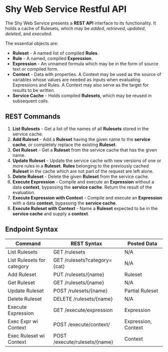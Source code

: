 # Shy Web Service Restful API

The Shy Web Service presents a **REST API** interface to its functionality. It holds a cache of Rulesets, which may be _added_, _retrieved_, _updated_, _deleted_, and _executed_.

The essential objects are:

  - **Ruleset** - A named list of compiled **Rules**.
  - **Rule** - A named, compiled **Expression**.
  - **Expression** - An unnamed formula which may be in the form of source text or compiled form.
  - **Context** - Data with properties. A Context may be used as the source of variables whose values are needed as inputs when evaluating Expressions and Rules. A Context may also serve as the target for results to be written.
  - **Service Cache** - Holds compiled **Rulesets**, which may be reused in subsequent calls.

## REST Commands

1. **List Rulesets** - Get a list of the names of all **Rulesets** stored in the service cache. 
2. **Add Ruleset** - Add a **Ruleset** having the given name to the **service cache**, or completely replace the existing **Ruleset**.
3. **Get Ruleset** - Get a **Ruleset** from the service cache that has the given name.
4. **Update Ruleset** - Update the service cache with new versions of one or more rules  in a **Ruleset**. **Rules** belonging to the previously cached **Ruleset** in the cache which are not part of the request are left alone.
5. **Delete Ruleset** - Delete the given **Ruleset** from the service cache.
6. **Execute Expression** - Compile and execute an **Expression** without a data **context**, bypassing the **service cache**. Return the result of the evaluation.
7. **Execute Expression with Context** - Compile and execute an **Expression** with a data **context**, bypassing the **service cache**.
8. **Execute Ruleset with Context** - Name a **Ruleset** expected to be in the **service cache** and supply a **context**.

## Endpoint Syntax

| Command                    | REST Syntax                    | Posted Data         |
| -------------------------- | ------------------------------ | ------------------- |
| List Rulesets              | GET /rulesets                  | N/A                 |
| List Rulesets for category | GET /rulesets?category={cat}   | N/A                 |
| Add Ruleset                | PUT /rulesets/{name}           | Ruleset             |
| Get Ruleset                | GET /rulesets/{name}           | N/A                 |
| Update Ruleset             | POST /rulesets/{name}          | Partial Ruleset     |
| Delete Ruleset             | DELETE /rulesets/{name}        | N/A                 |
| Execute Expression         | GET /execute/expression        | Expression          |
| Exec Expr wi Context       | POST /execute/context/         | Expression, Context |
| Exec Ruleset wi Context    | POST /execute/rulesets/{name}  | Context             |


